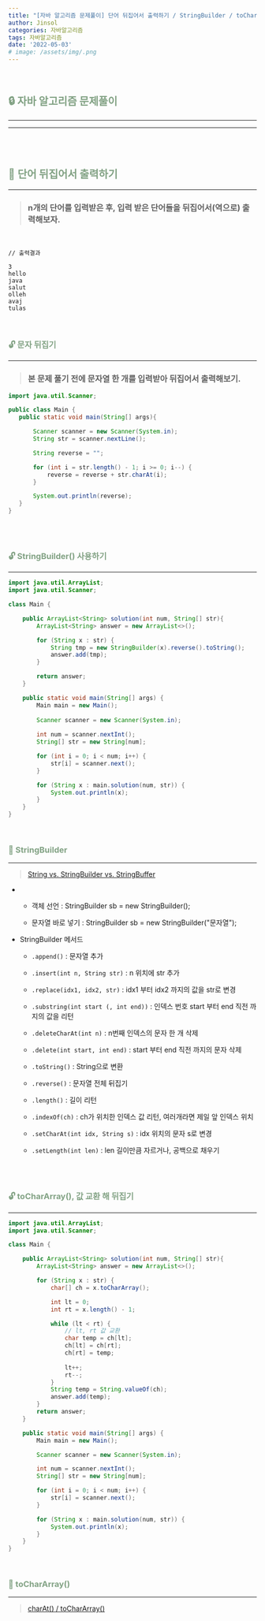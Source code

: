 ```yaml
---
title: "[자바 알고리즘 문제풀이] 단어 뒤집어서 출력하기 / StringBuilder / toCharArray()"
author: Jinsol
categories: 자바알고리즘
tags: 자바알고리즘
date: '2022-05-03'
# image: /assets/img/.png
---
```


<br>

## <span style="color:#82A284">**🔒 자바 알고리즘 문제풀이**</span>
<hr>
<hr>

<br>
<br>

## <span style="color:#82A284">**🔐 단어 뒤집어서 출력하기**</span>
<hr>

> ### n개의 단어를 입력받은 후, 입력 받은 단어들을 뒤집어서(역으로) 출력해보자.

<br>

```
// 출력결과

3
hello
java
salut
olleh
avaj
tulas
```

<br>

### <span style="color:#82A284">**🔓 문자 뒤집기**</span>
<hr>

> ### 본 문제 풀기 전에 문자열 한 개를 입력받아 뒤집어서 출력해보기.

```java
import java.util.Scanner;

public class Main {
   public static void main(String[] args){

       Scanner scanner = new Scanner(System.in);
       String str = scanner.nextLine();

       String reverse = "";

       for (int i = str.length() - 1; i >= 0; i--) {
           reverse = reverse + str.charAt(i);
       }

       System.out.println(reverse);
   }
}
```

<br>
<br>

### <span style="color:#82A284">**🔓 StringBuilder() 사용하기**</span>
<hr>

```java
import java.util.ArrayList;
import java.util.Scanner;

class Main {

    public ArrayList<String> solution(int num, String[] str){
        ArrayList<String> answer = new ArrayList<>();

        for (String x : str) {
            String tmp = new StringBuilder(x).reverse().toString();
            answer.add(tmp);
        }

        return answer;
    }

    public static void main(String[] args) {
        Main main = new Main();
      
        Scanner scanner = new Scanner(System.in);
      
        int num = scanner.nextInt();
        String[] str = new String[num];

        for (int i = 0; i < num; i++) {
            str[i] = scanner.next();
        }

        for (String x : main.solution(num, str)) {
            System.out.println(x);
        }
    }
}
```

<br>

### <span style="color:#82A284">**🔑 StringBuilder**</span>
<hr>

> [String vs. StringBuilder vs. StringBuffer](https://losuif.github.io/2021/09/13/JAVA24.html)

-   - 객체 선언 : StringBuilder sb = new StringBuilder();

    - 문자열 바로 넣기 : StringBuilder sb = new StringBuilder("문자열");

- StringBuilder 메서드

    - `.append()` : 문자열 추가

    - `.insert(int n, String str)` : n 위치에 str 추가

    - `.replace(idx1, idx2, str)` : idx1 부터 idx2 까지의 값을 str로 변경

    - `.substring(int start (, int end))` : 인덱스 번호 start 부터 end 직전 까지의 값을 리턴

    - `.deleteCharAt(int n)` : n번째 인덱스의 문자 한 개 삭제

    - `.delete(int start, int end)` : start 부터 end 직전 까지의 문자 삭제

    - `.toString()` : String으로 변환 

    - `.reverse()` : 문자열 전체 뒤집기

    - `.length()` : 길이 리턴

    - `.indexOf(ch)` : ch가 위치한 인덱스 값 리턴, 여러개라면 제일 앞 인덱스 위치

    - `.setCharAt(int idx, String s)` : idx 위치의 문자 s로 변경

    - `.setLength(int len)` : len 길이만큼 자르거나, 공백으로 채우기


<br>
<br>

### <span style="color:#82A284">**🔓 toCharArray(), 값 교환 해 뒤집기**</span>
<hr>

```java
import java.util.ArrayList;
import java.util.Scanner;

class Main {

    public ArrayList<String> solution(int num, String[] str){
        ArrayList<String> answer = new ArrayList<>();

        for (String x : str) {
            char[] ch = x.toCharArray();

            int lt = 0;
            int rt = x.length() - 1;

            while (lt < rt) {
                // lt, rt 값 교환
                char temp = ch[lt];
                ch[lt] = ch[rt];
                ch[rt] = temp;
                
                lt++;
                rt--;
            }
            String temp = String.valueOf(ch);
            answer.add(temp);
        }
        return answer;
    }

    public static void main(String[] args) {
        Main main = new Main();

        Scanner scanner = new Scanner(System.in);

        int num = scanner.nextInt();
        String[] str = new String[num];

        for (int i = 0; i < num; i++) {
            str[i] = scanner.next();
        }

        for (String x : main.solution(num, str)) {
            System.out.println(x);
        }
    }
}
```

<br>

### <span style="color:#82A284">**🔑 toCharArray()**</span>
<hr>

> [charAt() / toCharArray()](https://losuif.github.io/2022/04/27/JavaAlgorithm01.html)